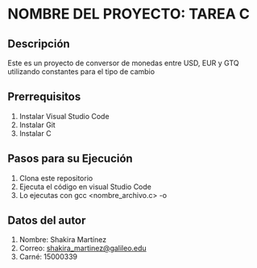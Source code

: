 # NOMBRE DEL PROYECTO: TAREA C

## Descripción
Este es un proyecto de conversor de monedas entre USD, EUR y GTQ utilizando constantes para el tipo de cambio

## Prerrequisitos
1. Instalar Visual Studio Code
2. Instalar Git
3. Instalar C

## Pasos para su Ejecución
1. Clona este repositorio
2. Ejecuta el código en visual Studio Code
3. Lo ejecutas con gcc <nombre_archivo.c> -o <nombre>

## Datos del autor
1. Nombre: Shakira Martínez
2. Correo: shakira_martinez@galileo.edu
3. Carné: 15000339
